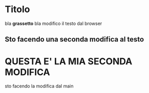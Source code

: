 # Titolo
 bla **grassetto** bla
 modifico il testo dal browser
## Sto facendo una seconda modifica al **testo**
# QUESTA E' LA MIA SECONDA MODIFICA
sto facendo la modifica dal main